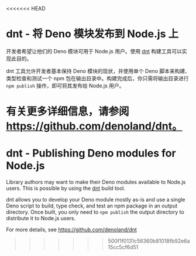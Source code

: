 <<<<<<< HEAD
# dnt - 将 Deno 模块发布到 Node.js 上

开发者希望让他们的 Deno 模块可用于 Node.js 用户。使用
[dnt](https://github.com/denoland/dnt) 构建工具可以实现此目的。

dnt 工具允许开发者基本保持 Deno 模块的现状，并使用单个 Deno
脚本来构建、类型检查和测试一个 npm
包在输出目录中。构建完成后，你只需将输出目录进行 `npm publish`
操作，即可将其发布给 Node.js 用户。

有关更多详细信息，请参阅 https://github.com/denoland/dnt。
=======
# dnt - Publishing Deno modules for Node.js

Library authors may want to make their Deno modules available to Node.js users.
This is possible by using the [dnt](https://github.com/denoland/dnt) build tool.

dnt allows you to develop your Deno module mostly as-is and use a single Deno
script to build, type check, and test an npm package in an output directory.
Once built, you only need to `npm publish` the output directory to distribute it
to Node.js users.

For more details, see https://github.com/denoland/dnt
>>>>>>> 500f1f0131c56360b81018fb92e6a15cc5cf6d51
